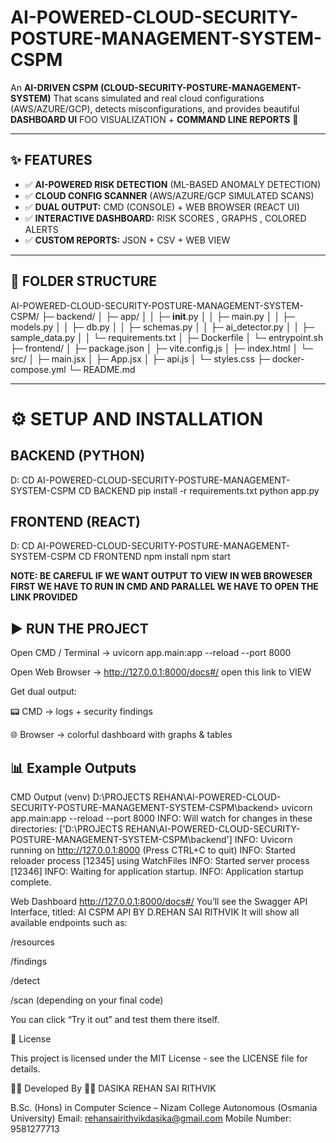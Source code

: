 # AI-POWERED-CLOUD-SECURITY-POSTURE-MANAGEMENT-SYSTEM-CSPM

An **AI-DRIVEN CSPM (CLOUD-SECURITY-POSTURE-MANAGEMENT-SYSTEM)** That scans simulated and real cloud configurations (AWS/AZURE/GCP), detects misconfigurations, and provides beautiful **DASHBOARD UI** FOO VISUALIZATION + **COMMAND LINE REPORTS** 🚀

---

## ✨ FEATURES

- ✅ **AI-POWERED RISK DETECTION** (ML-BASED ANOMALY DETECTION)
- ✅ **CLOUD CONFIG SCANNER** (AWS/AZURE/GCP SIMULATED SCANS)
- ✅ **DUAL OUTPUT:** CMD (CONSOLE) + WEB BROWSER (REACT UI)
- ✅ **INTERACTIVE DASHBOARD:** RISK SCORES , GRAPHS , COLORED ALERTS
- ✅ **CUSTOM REPORTS:** JSON + CSV + WEB VIEW

---

## 📂 FOLDER STRUCTURE

AI-POWERED-CLOUD-SECURITY-POSTURE-MANAGEMENT-SYSTEM-CSPM/
├─ backend/
│  ├─ app/
│  │  ├─ __init__.py
│  │  ├─ main.py
│  │  ├─ models.py
│  │  ├─ db.py
│  │  ├─ schemas.py
│  │  ├─ ai_detector.py
│  │  ├─ sample_data.py
│  │  └─ requirements.txt
│  ├─ Dockerfile
│  └─ entrypoint.sh
├─ frontend/
│  ├─ package.json
│  ├─ vite.config.js
│  ├─ index.html
│  └─ src/
│     ├─ main.jsx
│     ├─ App.jsx
│     ├─ api.js
│     └─ styles.css
├─ docker-compose.yml
└─ README.md


---

# ⚙️ SETUP AND INSTALLATION

## BACKEND (PYTHON)
D: 
CD AI-POWERED-CLOUD-SECURITY-POSTURE-MANAGEMENT-SYSTEM-CSPM 
CD BACKEND 
pip install -r requirements.txt
python app.py

## FRONTEND (REACT)
D:
CD AI-POWERED-CLOUD-SECURITY-POSTURE-MANAGEMENT-SYSTEM-CSPM
CD FRONTEND
npm install 
npm start

**NOTE: BE CAREFUL IF WE WANT OUTPUT TO VIEW IN WEB BROWESER FIRST WE HAVE TO RUN IN CMD AND PARALLEL WE HAVE TO OPEN THE LINK PROVIDED**

## ▶️ RUN THE PROJECT
Open CMD / Terminal →  uvicorn app.main:app --reload --port 8000

Open Web Browser → http://127.0.0.1:8000/docs#/
open this link to VIEW

Get dual output:

📟 CMD → logs + security findings

🌐 Browser → colorful dashboard with graphs & tables

## 📊 Example Outputs

CMD Output
(venv) D:\PROJECTS REHAN\AI-POWERED-CLOUD-SECURITY-POSTURE-MANAGEMENT-SYSTEM-CSPM\backend> uvicorn app.main:app --reload --port 8000
INFO:     Will watch for changes in these directories: ['D:\\PROJECTS REHAN\\AI-POWERED-CLOUD-SECURITY-POSTURE-MANAGEMENT-SYSTEM-CSPM\\backend']
INFO:     Uvicorn running on http://127.0.0.1:8000 (Press CTRL+C to quit)
INFO:     Started reloader process [12345] using WatchFiles
INFO:     Started server process [12346]
INFO:     Waiting for application startup.
INFO:     Application startup complete.


Web Dashboard
http://127.0.0.1:8000/docs#/
You’ll see the Swagger API Interface, titled:
AI CSPM API BY D.REHAN SAI RITHVIK
It will show all available endpoints such as:

/resources

/findings

/detect

/scan (depending on your final code)

You can click “Try it out” and test them there itself.

📜 License

This project is licensed under the MIT License - see the LICENSE file for details.

🧑‍💻 Developed By
👨‍💻 DASIKA REHAN SAI RITHVIK

B.Sc. (Hons) in Computer Science – Nizam College Autonomous (Osmania University)
Email: rehansairithvikdasika@gmail.com
Mobile Number: 9581277713